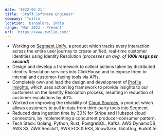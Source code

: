 ```yaml
---
date: '2022-03-21'
title: 'Staff Software Engineer'
company: 'Twilio'
location: 'Bangalore, India'
range: 'Mar 2022 - Present'
url: 'https://www.twilio.com/'
---
```


- Working on [Segment Unify](https://segment.com/docs/unify/), a product which tracks every interaction across the entire user journey to create unified, real-time customer identities using Identity Resolution (_processes an avg. of **100k msgs per second**_).
- Design and develop a framework to collect actions taken by distributed Identity Resolution services into ClickHouse and to expose them to internal and customer-facing tools via APIs.
- Completely own and lead the design and development of [Profile Insights](https://segment.com/docs/unify/insights/), which uses action log framework to provide insights to our customers on the Identity Resolution process, resulting in reduction of customer escalations by 40%.
- Worked on improving the reliability of [Cloud Sources](https://segment.com/docs/connections/sources/about-cloud-sources/), a product which allows customers to pull in data from third-party tools into Segment.
- Reduced data ingestion time by 30% for Stripe and Hubspot cloud connectors, by implementing a concurrent producer-consumer pattern.
- Tech Stack: Golang, Python, Rust, PostgreSQL, Kafka, AWS DynamoDB, AWS S3, AWS Redshift, AWS ECS & EKS, Snowflake, DataDog, BuildKite.
